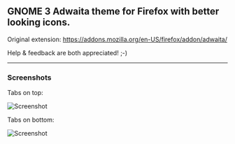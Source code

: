 ## GNOME 3 Adwaita theme for Firefox with better looking icons.

Original extension:
https://addons.mozilla.org/en-US/firefox/addon/adwaita/

Help & feedback are both appreciated! ;-)

---

### Screenshots

Tabs on top:

![Screenshot](adwaita-firefox/raw/master/screenshots/screenshot-tabs-on-top.png)

Tabs on bottom:

![Screenshot](adwaita-firefox/raw/master/screenshots/screenshot-tabs-on-bottom.png)
